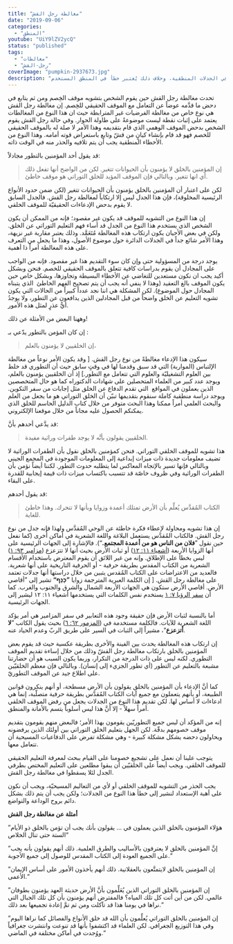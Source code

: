 ```yaml
---
title: "مغالطة رجل القش"
date: "2019-09-06"
categories:
  - "المنطق"
youtube: "UiY9lZV2ycQ"
status: "published"
tags:
  - "مغالطات"
  - "رجل-القش"
coverImage: "pumpkin-2937673.jpg"
description: "تقديم مواقف الخصوم بطريقة أمينة هو أمر مطلوب في الجدلات المنطقية، وخلاف ذلك يُعتبر خطأ في المنطق المستخدم."
---
```


تحدث مغالطة رجل القش حين يقوم الشخص بتشويه موقف الخِصم ومن ثم يتابع في دحض ما قدَّمه عوضاً عن التعامل مع الموقف الحقيقي للخِصم. إن مغالطة رجل القش هي نوع خاص من مغالطة الفرضيات غير المترابطة حيث ان هذا النوع من المغالطات يعتمد على إثبات نقطة ليست موضوعةً على طاولة الحوار. وفي حالة رجل القش يقوم الشخص بدحض الموقف الوهمي الذي قام بتقديمه وهذا الأمر لا صلة له بالموقف الحقيقي للخصم فهو قد قام بإنشاء كيانٍ من قشّ وتابع باستعراض قوته أمامه. وهذا النوع من الأخطاء المنطقية يجب أن يتم تلافيه والحذر منه في الوقت ذاته.

قد يقول أحد المؤمنين بالتطور مجادلاً:

>إن المؤمنين بالخلق لا يؤمنون بأن الحيوانات تتغير. لكن من الواضح أنها تفعل ذلك اَي انها تتغير. وبالتالي فإن الموقف المؤيد للخلق التوراتي هو موقف خاطئ.

لكن على اعتبار أن المؤمنين بالخلق يؤمنون بأن الحيوانات تتغير (لكن ضمن حدود الأنواع الرئيسية المخلوقة)، فإن هذا الجدل ليس إلا ارتكاباً لمغالطة رجل القش. فالجدل السابق لا يقوم بدحض الإدعاءات الحقيقيّة للموقف الخلقي.

إن هذا النوع من التشويه للموقف قد يكون غير مقصود؛ فإنه من الممكن أن يكون الشخص الذي يستخدم هذا النوع من الجدل قد أساء فهم التعليم التوراتي عن الخلق. ولكن في بعض الأحيان يكون ارتكاب هذه المغالطة مُتَعَمَّد. وذلك يعتبر مقاربة غير نزيهة، وهذا الأمر شائع جداً في الجدلات الدائرة حول موضوع الأصول، وهذا ما يجعل من التعرف على هذه المغالطة أمراً ذا أهمية.

يوجد درجة من المسؤولية حتى وإن كان سوء التقديم هذا غير مقصود. فإنه من الواجب على المجادل أن يقوم بدراسات كافية تتعلق بالموقف الحقيقي للخصم. فنحن وبشكل أكيد يجب ان نكون مستعدين للتغاضي عن الأخطاء البسيطة وتجاوزها، وبشكل خاص حين يكون الموقف بالغ التعقيد (وهذا لا ينفي أنه يجب أن يتم تصحيح الفهم الخاطئ  الذي يتبناه المجادل حول الموضوع). لكن المشكلة هي اننا نجد عدداً كبيراً من الحالات التي يكون تشويه التعليم عن الخلق واضحاً من قبل المجادلين الذين يدافعون عن التطور، ولا يوجدُ أيُّ عذرٍ لمثل هذه الأمور.

وههنا البعض من الأمثلة عن ذلك!

إن كان المؤمن بالتطور يدّعي بـ :

>إن الخلقيين لا يؤمنون بالعلم،

سيكون هذا الإدعاء مغالطةً من نوع رجل القش. \[ وقد يكون الأمر نوعاً من مغالطة الإلتباس (المواربة) التي قد سبق وقدمنا لها في وقتٍ سابق حيث أن التطوري قد خلط بين العلوم التشغيليّة والعلوم التي تتعامل مع التطور.\] إذ أن الخلقيين يؤمنون بالعلم، ويوجد عدد كبير من العلماء المتحصلين على شهادات الدكتوراه كما هو حال المتخصصين الذين يعملون في المواقع  التي تقدم الدفاع عن الخلق مثل إجابات من سفر التكوين. ويوجد دراسة منطقية كاملة سنقوم بتقديمها تبيّن أن الخلق التوراتي هو ما يجعل من العلم والبحث العلمي أمراً ممكنا وهذا البحث متوفر من خلال كتاب الدليل الحاسم للخلق الذي يمكنكم الحصول عليه مجاناً من خلال موقعنا الإلكتروني.

قد يدَّعي أحدهم بأنَّ:
> الخلقيين يقولون بأنَّه لا يوجد طفرات وراثية مفيدة.
 
 هذا تشويه للموقف الخلقي التوراتي. فنحن كمؤمنين بالخلق نقول بأن الطفرات الوراثية لا تضيف معلومات جديدة ذات ميزات إبداعية إلى المعلومات الموجودة في المجمع الجيني وبالتالي فإنها تسير بالإتجاه المعاكس لما يتطلبه حدوث التطور. لكننا أيضاً نؤمن بأن الطفرات الوراثية وفي ظروف خاصّة قد تتسبب باكتساب ميزات ذات قيمة إيجابية للقدرة على البقاء.

قد يقول أحدهم:

> الكتاب المُقدَّس يُعلِّم بأن الأرض تمتلك أعمدة وزوايا وبأنها لا تتحرك. وهذا خاطئ للغاية.

إن هذا تشويه ومحاولة لإعطاء فكرة خاطئة عن الوحي المُقدَّس ولهذا فإنه جدل من نوع رجل القش. فالكتاب المُقدَّس يستعمل البلاغة واللغة الشعرية في أماكن أُخرى (كما نفعل حين نقول ”**فلان من الناس هو من أعمدة المجتمع.**“). فالإشارة إلى الجهات الرئيسية على أنها الزوايا الأربعة \([أشعياء ١١: ١٢](https://my.bible.com/bible/101/ISA.11.12)\) أو ثبات الأرض بحيث أنها لا تتزعزع \([مزامير ٩٣: ١](https://my.bible.com/bible/101/PSA.93.1)\) ليس بخطأ على الإطلاق. وإنه من غير اللائق أن يقوم المعترض باستخدام الأقسام الشعرية من الكتاب المقدس بطريقة حرفية - أو الحرفية التاريخية على أنها شعرية. فالعديد من الاعتراضات على الكتاب المُقدس يتبين من خلال دراستها أنها جدلات تعتمد على مغالطة رجل القش. \[ إن الكلمة العبرية المترجمة زوايا **”כָּנָף“** تشير إلى ”أقاصي الأرض. أقاصي الأرض ستكون هي الجهات الأربعة الشمال والشرق والجنوب والغرب. كما أن [سفر الرؤيا ٧: ١](https://my.bible.com/bible/101/REV.7.1) يستخدم نفس الكلمات التي يستخدمها أشعياء ١١: ١٢ ليشير إلى الجهات الرئيسية.

أما بالنسبة لثبات الأرض فإن حقيقة وجود هذه التعابير في سفر المزامير هي أمر يؤكد اللغة الشعرية للآيات. فالكلمة مستخدمة في \([المزمور ٦٢: ٦](https://my.bible.com/bible/1665/PSA.62.6)\) بحيث يقول الكاتب ”**لا أتزعزع**“، مشيراً إلى الثبات في السير على طريق الربّ وعدم الحياد عنه.

إن ارتكاب هذه المغالطة يحدث بين الفينة والأخرى بطريقة عكسية حيث قد يقوم بعض المؤمنين بالخلق بارتكاب مغالطة رجل القشّ وذلك من خلال إساءة تقديم الموقف التطوري. لكنه ليس على ذات الدرجة من التكرار، وربما يكون السبب هو أن حضارتنا مشبعة بالتعليم عن التطور (أي تطور الجزيء إلى إنسان). وبالتالي فإن معظم الخلقيّين على اطلاع جيد عن الموقف التطوريّ.

كما أنَّ الإدعاء بأن المؤمنين بالخلق يقولون بأن الأرض مسطحة، أو أنهم ينكرون قوانين الطبيعة، أو بأنهم يتعملون مع جميع آيات الكتاب المُقدَّس بطريقة حرفية متصلّبة، إنما هي ادعاءات لا أساس لها. لكن تقديم هذا النوع من الجدلات يجعل من رفض الموقف الخلقي أمراً سهلاً - إلا أنَّ هذا ليس أسلوباً يتسم بالأمانة والمنطق.

إنه من المؤكد أن ليس جميع التطوريّين يقومون بهذا الأمر؛ فالبعض منهم يقومون بتقديم موقف خصومهم بدقّة. لكن الجهل بتعليم الخلق التوراتي بين أولئك الذين يرفضونه ويحاولون دحضه يشكل مشكلة كبيرة - وهي مشكلة تفرض على الدفاعيات المسيحية أن تتعامل معها.

يتوجب علينا أن نعمل على تشجيع خصومنا على القيام ببحث لمعرفة التعليم الحقيقي للموقف الخلقي. ويجب أيضاً على الخلقيّين أن يبقوا مطلعين على التعليم المختص بطرفي الجدل لئلا يسقطوا في مغالطة رجل القش.

يجب الحذر من التشويه للموقف الخلقي أو لأي من التعاليم المسيحيّة، ويجب أن نكون على أهبة الإستعداد لنشير إلى خطأ هذا النوع من الجدلات؛ ولكن يجب أن يتم ذلك بشكل دائم بروح الوداعة والتواضع.

**أمثلة عن مغالطة رجل القش**

”هؤلاء المؤمنون بالخلق الذين يعملون في ... يقولون بأنك يجب أن تؤمن بالخلق ذو الأيام الستة حتى تنال الخلاص“

”إنَّ المؤمنين بالخلق لا يعترفون بالأساليب والطرق العلمية. ذلك أنهم يقولون بأنه يجب على الجميع العودة إلى الكتاب المقدس للوصول إلى جميع الأجوبة.“

”إن المؤمنين بالخلق لايتمتَّعون بالعقلانية. ذلك أنهم يأخذون الأمور على أساس الإيمان الأعمى.“

”إن المؤمنين بالخلق التوراتي الذين يُعَلِّمون بأنَّ الأرض حديثة العهد يؤمنون بطوفان عالمي. لكن من أين أتت كل تلك المياه؟ فالمفترض أنهم يؤمنون بأن كل تلك الجبال التي نراها في يومنا هذا قد تآكلت ومن ثم تمَّ إعادة تجميعها بعد ذلك.“

”إن المؤمنين بالخلق التوراتي يُعلِّمون بأن الله قد خلق الأنواع والفصائل كما نراها اليوم وفي هذا التوزيع الجغرافي. لكن العلماء قد اكتشفوا بأنها قد تنوعت وانتشرت جغرافياً ووُجدت في أماكن مختلفة في الماضي.“
